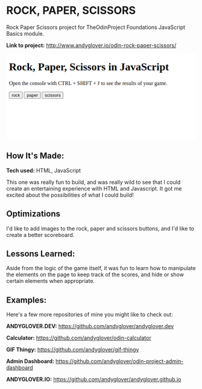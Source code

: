 # ROCK, PAPER, SCISSORS
Rock Paper Scissors project for TheOdinProject Foundations JavaScript Basics module.

**Link to project:** http://www.andyglover.io/odin-rock-paper-scissors/

![Thumbnail](./img/project-screenshot.png "screenshot of andyglover.dev")

## How It's Made:

**Tech used:** HTML, JavaScript

This one was really fun to build, and was really wild to see that I could create an entertaining experience with HTML and Javascript. It got me excited about the possibilities of what I could build!

## Optimizations

I'd like to add images to the rock, paper and scissors buttons, and I'd like to create a better scoreboard.

## Lessons Learned:

Aside from the logic of the game itself, it was fun to learn how to manipulate the elements on the page to keep track of the scores, and hide or show certain elements when appropriate.

## Examples:
Here's a few more repositories of mine you might like to check out:

**ANDYGLOVER.DEV:** https://github.com/andyglover/andyglover.dev

**Calculator:** https://github.com/andyglover/odin-calculator

**GIF Thingy:** https://github.com/andyglover/gif-thingy

**Admin Dashboard:** https://github.com/andyglover/odin-project-admin-dashboard

**ANDYGLOVER.IO:** https://github.com/andyglover/andyglover.github.io